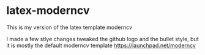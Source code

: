 latex-moderncv
==============

This is my version of the latex template moderncv 

I made a few stlye changes tweaked the github logo and the bullet style, 
but it is mostly the default moderncv template https://launchpad.net/moderncv
